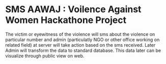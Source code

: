 SMS AAWAJ : Voilence Against Women Hackathone Project
================================================

The victim or eyewitness of the violence will sms about the violence on particular number and admin (particulatly NGO or other office working on related field) at server will take action based on the sms received. Later Admin will transform the data to standard database. This data later can be visualize through public view on web.
